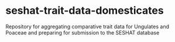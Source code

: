 # seshat-trait-data-domesticates
Repository for aggregating comparative trait data for Ungulates and Poaceae and preparing for submission to the SESHAT database
